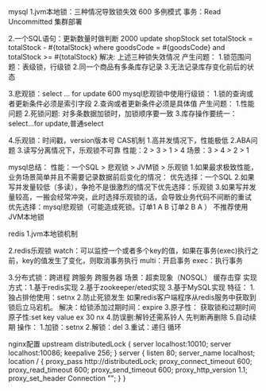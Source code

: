 mysql
1.jvm本地锁：三种情况导致锁失效 600
    多例模式
    事务：Read Uncommitted
    集群部署

2.一个SQL语句：更新数量时做判断 2000
    update shopStock set totalStock = totalStock - #{totalStock} where goodsCode = #{goodsCode} and totalStock >= #{totalStock}
    解决: 上述三种锁失效情况
    产生问题：
        1.锁范围问题：表级锁，行级锁
        2.同一个商品有多条库存记录
        3.无法记录库存变化前后的状态

3.悲观锁：select ... for update 600
    mysql悲观锁中使用行级锁：
        1.锁的查询或者更新条件必须是索引字段
        2.查询或者更新条件必须是具体值
    产生问题：
        1.性能问题
        2.死锁问题: 对多条数据加锁时，加锁顺序要一致
        3.库存操作要统一：select...for update,普通select

4.乐观锁：时间戳，version版本号 CAS机制
    1.高并发情况下，性能极低
    2.ABA问题
    3.读写分离情况下，乐观锁不可靠
    性能：2 > 3 > 1 > 4
    场景：3 > 4 > 2 > 1

mysql总结：
    性能：一个SQL > 悲观锁 > JVM锁 > 乐观锁
    1.如果最求极致性能，业务场景简单并且不需要记录数据前后变化的情况：
        优先选择：一个SQL
    2.如果写并发量较低（多读），争抢不是很激烈的情况下优先选择：乐观锁
    3.如果写并发量较高，一搬会经常冲突，此时选择乐观锁的话，会导致业务代码不间断的重试
        优先选择：mysql悲观锁（可能造成死锁。订单1 A B 订单2 B A ）
    不推荐使用JVM本地锁

redis
1.jvm本地锁机制

2.redis乐观锁
    watch：可以监控一个或者多个key的值，如果在事务(exec)执行之前，key的值发生了变化，则取消事务执行
    multi：开启事务
    exec：执行事务

3.分布式锁：跨进程 跨服务 跨服务器
    场景：超卖现象（NOSQL） 缓存击穿
    实现方式：1.基于redis实现
            2.基于zookeeper/eted实现
            3.基于MySQL实现
    特征：
        1.独占排他使用：setnx
        2.防止死锁发生
            如果redis客户端程序从redis服务中获取到锁后立马宕机。
            解决：给锁添加过期时间：expire
        3.原子性：
            获取锁和过期时间原子性:set key value ex 30 nx
        4.防误删:解铃还需系铃人
            先判断再删除
        5.自动续期
    操作：
        1.加锁：setnx
        2.解锁：del
        3.重试：递归 循环

nginx配置
    upstream distributedLock {
    server localhost:10010;
    server localhost:10086;
    keepalive 256;
    }
    server {
        listen       80;
        server_name  localhost;
        location / {
           proxy_pass http://distributedLock;
           proxy_connect_timeout    600;
					 proxy_read_timeout       600;
					 proxy_send_timeout       600;
           proxy_http_version 1.1;
    			 proxy_set_header Connection "";
        }
    }
